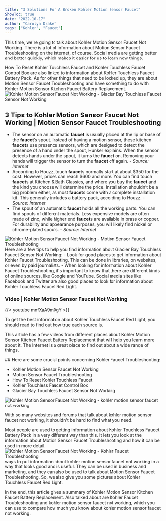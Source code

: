 ```yaml
---
title: "3 Solutions For A Broken Kohler Motion Sensor Faucet"
ShowToc: true 
date: "2022-10-17"
author: "Carolyn Drake" 
tags: ["Kohler", "Faucet"]
---
```


	
This time, we're going to talk about Kohler Motion Sensor Faucet Not Working. There is a lot of information about Motion Sensor Faucet Troubleshooting on the internet, of course. Social media are getting better and better quickly, which makes it easier for us to learn new things.

How To Reset Kohler Touchless Faucet and Kohler Touchless Faucet Control Box are also linked to information about Kohler Touchless Faucet Battery Pack. As for other things that need to be looked up, they are about Motion Sensor Faucet Troubleshooting and have something to do with Kohler Motion Sensor Kitchen Faucet Battery Replacement.
<img loading="lazy" src="https://i.ytimg.com/vi/8eu6iebzKl0/maxresdefault.jpg" onerror="this.onerror=null;this.src='https://blogger.googleusercontent.com/img/a/AVvXsEhe7F7TRXHtjiKvHb5vS7DmnxvpHiDyoYyYvm1nHB3Qp2_w3BnM6A2eq4v7FYxCC9bfZt3a9vIMtAYEKUiaDQbHMg-ViyGmRIj39MLp0bGFfgfYw1Dc9q_H-T0wiTm3l0Uq42dETrN9eC8aGJ9_IORZsxST1AcLR7np1koOfcc7tnHa4S8Mwz_xD9d0=s16000';" alt="Kohler Motion Sensor Faucet Not Working - Glacier Bay Touchless Faucet Sensor Not Working" >

## 3 Tips to Kohler Motion Sensor Faucet Not Working | Motion Sensor Faucet Troubleshooting
-   The sensor on an automatic **faucet** is usually placed at the lip or base of the **faucet**’s spout. Instead of having a motion sensor, these kitchen **faucet**s use presence sensors, which are designed to detect the presence of a hand under the spout, Hunker explains. When the sensor detects hands under the spout, it turns the **faucet** on. Removing your hands will trigger the sensor to turn the **faucet** off again. - <cite>Source: Internet</cite>
-   According to Houzz, touch **faucet**s normally start at about $350 for the cost. However, prices can reach $600 and more. You can find touch **faucet**s at Kitchen & Bath Classics, and where you buy the **faucet** and the kind you choose will determine the price. Installation shouldn’t be a big problem either, as most **faucet**s come with a complete installation kit. This generally includes a battery pack, according to Houzz. - <cite>Source: Internet</cite>
-   The spout of an automatic **faucet** holds all the working parts. You can find spouts of different materials. Less expensive models are often made of zinc, while higher end **faucet**s are available in brass or copper. For durability and appearance purposes, you will likely find nickel or chrome-plated spouts. - <cite>Source: Internet</cite>


<img loading="lazy" src="https://i0.wp.com/www.kohler.com.sg/binaries/content/gallery/kohler/kitchen-products-buying-guides/zab20319_4x3_sensatetouchlesscutaway.jpg?resize=665%2C499&ssl=1" onerror="this.onerror=null;this.src='https://blogger.googleusercontent.com/img/a/AVvXsEhe7F7TRXHtjiKvHb5vS7DmnxvpHiDyoYyYvm1nHB3Qp2_w3BnM6A2eq4v7FYxCC9bfZt3a9vIMtAYEKUiaDQbHMg-ViyGmRIj39MLp0bGFfgfYw1Dc9q_H-T0wiTm3l0Uq42dETrN9eC8aGJ9_IORZsxST1AcLR7np1koOfcc7tnHa4S8Mwz_xD9d0=s16000';" alt="Kohler Motion Sensor Faucet Not Working - Motion Sensor Faucet Troubleshooting" >
Here are a few tips to help you find information about Glacier Bay Touchless Faucet Sensor Not Working:
- Look for good places to get information about Kohler Faucet Troubleshooting. This can be done in libraries, on websites, or even by paid journalists.
- When looking for information about Kohler Faucet Troubleshooting, it's important to know that there are different kinds of online sources, like Google and YouTube. Social media sites like Facebook and Twitter are also good places to look for information about Kohler Touchless Faucet Red Light.

### Video | Kohler Motion Sensor Faucet Not Working
{{< youtube mnfXaA9m0gY >}} 

To get the best information about Kohler Touchless Faucet Red Light, you should read to find out how true each source is.

This article has a few videos from different places about Kohler Motion Sensor Kitchen Faucet Battery Replacement that will help you learn more about it. The Internet is a great place to find out about a wide range of things.
<script async="async" data-cfasync="false" src="//normallydemandedalter.com/fe63df3c5408708b15d8dc3d9b206b31/invoke.js"></script>
<div id="container-fe63df3c5408708b15d8dc3d9b206b31"></div>
## Here are some crucial points concerning Kohler Faucet Troubleshooting:

- Kohler Motion Sensor Faucet Not Working
- Motion Sensor Faucet Troubleshooting
- How To Reset Kohler Touchless Faucet
- Kohler Touchless Faucet Control Box
- Glacier Bay Touchless Faucet Sensor Not Working

 <img loading="lazy" src="https://www.tap-sensor.com/wp-content/uploads/2020/09/Infrared-Sensor-Application.jpg" onerror="this.onerror=null;this.src='https://blogger.googleusercontent.com/img/a/AVvXsEhe7F7TRXHtjiKvHb5vS7DmnxvpHiDyoYyYvm1nHB3Qp2_w3BnM6A2eq4v7FYxCC9bfZt3a9vIMtAYEKUiaDQbHMg-ViyGmRIj39MLp0bGFfgfYw1Dc9q_H-T0wiTm3l0Uq42dETrN9eC8aGJ9_IORZsxST1AcLR7np1koOfcc7tnHa4S8Mwz_xD9d0=s16000';" alt="Kohler Motion Sensor Faucet Not Working - kohler motion sensor faucet not working" >

With so many websites and forums that talk about kohler motion sensor faucet not working, it shouldn't be hard to find what you need.

Most people are used to getting information about Kohler Touchless Faucet Battery Pack in a very different way than this. It lets you look at the information about Motion Sensor Faucet Troubleshooting and how it can be used in more detail.
<img loading="lazy" src="http://www.handymanhome.com/wp-content/themes/infocus36/infocus/lib/scripts/timthumb/thumb.php?src=http://www.handymanhome.com/wp-content/uploads/2015/07/Showroom-Bewth-KSFY-Faucets.jpg&w=950&h=365&zc=1&q=100" onerror="this.onerror=null;this.src='https://blogger.googleusercontent.com/img/a/AVvXsEhe7F7TRXHtjiKvHb5vS7DmnxvpHiDyoYyYvm1nHB3Qp2_w3BnM6A2eq4v7FYxCC9bfZt3a9vIMtAYEKUiaDQbHMg-ViyGmRIj39MLp0bGFfgfYw1Dc9q_H-T0wiTm3l0Uq42dETrN9eC8aGJ9_IORZsxST1AcLR7np1koOfcc7tnHa4S8Mwz_xD9d0=s16000';" alt="Kohler Motion Sensor Faucet Not Working - Kohler Faucet Troubleshooting" >
ways to put information about kohler motion sensor faucet not working in a way that looks good and is useful. They can be used in business and marketing, and they can also be used to talk about Motion Sensor Faucet Troubleshooting. So, we also give you some pictures about Kohler Touchless Faucet Red Light.

In the end, this article gives a summary of Kohler Motion Sensor Kitchen Faucet Battery Replacement. Also talked about are Kohler Faucet Troubleshooting and kohler motion sensor faucet not working, which you can use to compare how much you know about kohler motion sensor faucet not working.
	
	

